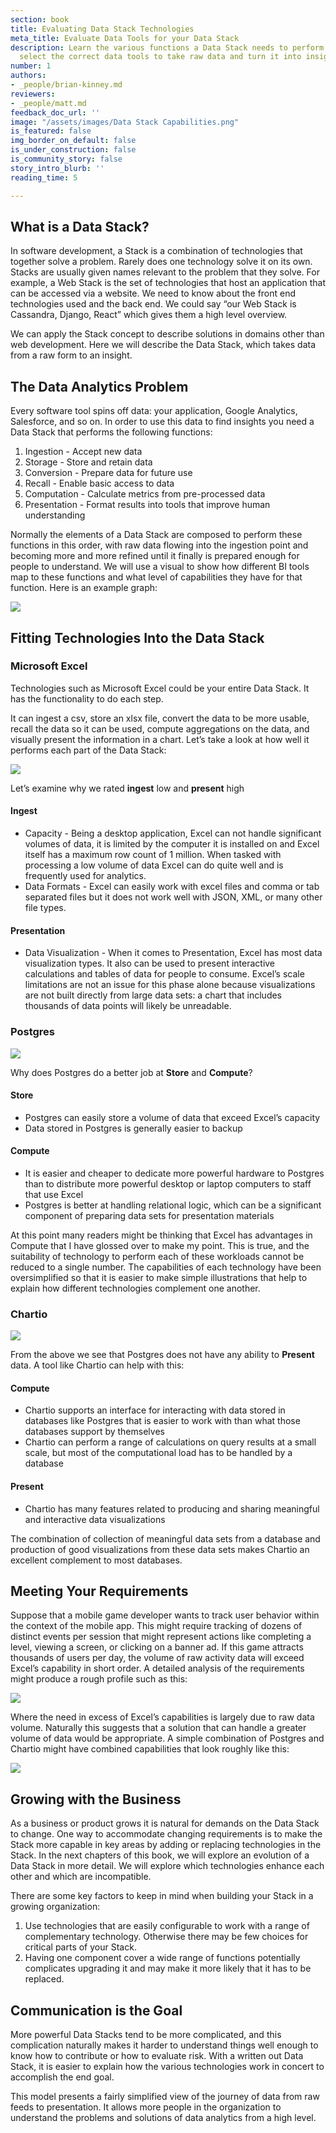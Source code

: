 ```yaml
---
section: book
title: Evaluating Data Stack Technologies
meta_title: Evaluate Data Tools for your Data Stack
description: Learn the various functions a Data Stack needs to perform in order to
  select the correct data tools to take raw data and turn it into insight.
number: 1
authors:
- _people/brian-kinney.md
reviewers:
- _people/matt.md
feedback_doc_url: ''
image: "/assets/images/Data Stack Capabilities.png"
is_featured: false
img_border_on_default: false
is_under_construction: false
is_community_story: false
story_intro_blurb: ''
reading_time: 5

---
```

## What is a Data Stack?

In software development, a Stack is a combination of technologies that together solve a problem. Rarely does one technology solve it on its own. Stacks are usually given names relevant to the problem that they solve. For example, a Web Stack is the set of technologies that host an application that can be accessed via a website. We need to know about the front end technologies used and the back end. We could say “our Web Stack is Cassandra, Django, React” which gives them a high level overview.

We can apply the Stack concept to describe solutions in domains other than web development. Here we will describe the Data Stack, which takes data from a raw form to an insight.

## The Data Analytics Problem

Every software tool spins off data: your application, Google Analytics, Salesforce, and so on. In order to use this data to find insights you need a Data Stack that performs the following functions:

1. Ingestion - Accept new data
2. Storage - Store and retain data
3. Conversion - Prepare data for future use
4. Recall - Enable basic access to data
5. Computation - Calculate metrics from pre-processed data
6. Presentation - Format results into tools that improve human understanding

Normally the elements of a Data Stack are composed to perform these functions in this order, with raw data flowing into the ingestion point and becoming more and more refined until it finally is prepared enough for people to understand. We will use a visual to show how different BI tools map to these functions and what level of capabilities they have for that function. Here is an example graph:

![](https://lh5.googleusercontent.com/ac1ih-u0yL-gwHYNVNXPMGrGfGzVonaPPptyICwqnsEcwoWS48QYbwQ0_zsWP6iXctI9GmKOjRXoiliX5DfAH9tdiPvr9BCvAoCxMlVUdwmeaT6xA4CWvjA_TtMM-tlWJ77u0b7Q)

## Fitting Technologies Into the Data Stack

### Microsoft Excel

Technologies such as Microsoft Excel could be your entire Data Stack. It has the functionality to do each step.

It can ingest a csv, store an xlsx file, convert the data to be more usable, recall the data so it can be used, compute aggregations on the data, and visually present the information in a chart. Let’s take a look at how well it performs each part of the Data Stack:

![](https://lh5.googleusercontent.com/a0uMQ9bWJcHH3veQyFjeUyh4SNOnB-kDIOOqAk-xCJRyJWbdKfOhwnrfjhKg1Z5S08IJDHmmYgfDVNBfAqp56XOmkMch9YuP1Zf3q9IaNaF7w2mZ1j5Qm0A1ZRUkd2PgBkB_1PFZ)

Let’s examine why we rated **ingest** low and **present** high

#### Ingest

* Capacity - Being a desktop application, Excel can not handle significant volumes of data, it is limited by the computer it is installed on and Excel itself has a maximum row count of 1 million. When tasked with processing a low volume of data Excel can do quite well and is frequently used for analytics.
* Data Formats - Excel can easily work with excel files and comma or tab separated files but it does not work well with JSON, XML, or many other file types.

#### Presentation

* Data Visualization - When it comes to Presentation, Excel has most data visualization types. It also can be used to present interactive calculations and tables of data for people to consume. Excel’s scale limitations are not an issue for this phase alone because visualizations are not built directly from large data sets: a chart that includes thousands of data points will likely be unreadable.

### Postgres

![](https://lh5.googleusercontent.com/HP5QDG8TWs3PcKchKWavBEM1Hp1SfZlnstckOHkm1EbehI0YXwCe1fBFzTXukWctIDZqXqqfGtO7mq8iXHQNFnYJkDgwewKT7WZXiuPBoACJBN61avRRfDITL1tEmRHIOLHht-mw)

Why does Postgres do a better job at **Store** and **Compute**?

#### Store

* Postgres can easily store a volume of data that exceed Excel’s capacity
* Data stored in Postgres is generally easier to backup

#### Compute

* It is easier and cheaper to dedicate more powerful hardware to Postgres than to distribute more powerful desktop or laptop computers to staff that use Excel
* Postgres is better at handling relational logic, which can be a significant component of preparing data sets for presentation materials

At this point many readers might be thinking that Excel has advantages in Compute that I have glossed over to make my point. This is true, and the suitability of technology to perform each of these workloads cannot be reduced to a single number. The capabilities of each technology have been oversimplified so that it is easier to make simple illustrations that help to explain how different technologies complement one another.

### Chartio

![](https://lh6.googleusercontent.com/o3LhH7_Y81sezc_3VZ486SApchqzoqcBXwrp5zXdZGLYllXypiza5c4d2MaW_BJabrXlf68-Irq2CyyZq71u9R-HapLetp0GpnhUrsq7EmPp1xAMgu-TGes71Ofu0tEzaJPcCAad)

From the above we see that Postgres does not have any ability to **Present** data. A tool like Chartio can help with this:

#### Compute

* Chartio supports an interface for interacting with data stored in databases like Postgres that is easier to work with than what those databases support by themselves
* Chartio can perform a range of calculations on query results at a small scale, but most of the computational load has to be handled by a database

#### Present

* Chartio has many features related to producing and sharing meaningful and interactive data visualizations

The combination of collection of meaningful data sets from a database and production of good visualizations from these data sets makes Chartio an excellent complement to most databases.

## Meeting Your Requirements

Suppose that a mobile game developer wants to track user behavior within the context of the mobile app. This might require tracking of dozens of distinct events per session that might represent actions like completing a level, viewing a screen, or clicking on a banner ad. If this game attracts thousands of users per day, the volume of raw activity data will exceed Excel’s capability in short order. A detailed analysis of the requirements might produce a rough profile such as this:

![](https://lh3.googleusercontent.com/EgMIRT3ptYVrbtdeTYATypEXHJGTBnt-zTev0Ao7fBWIgf954QZTcMhTdRPoY2vcSPiaSZKlJVvuriWLBSsoTiyurt9p_ZMcQ8t7cJc9yig-ukCxDYCaL6D3n_FTXePfc8Vfd7PJ)

Where the need in excess of Excel’s capabilities is largely due to raw data volume. Naturally this suggests that a solution that can handle a greater volume of data would be appropriate. A simple combination of Postgres and Chartio might have combined capabilities that look roughly like this:

![](https://lh3.googleusercontent.com/b2o00YDFgMsSC5EL10GsSBX51o3lH7iwx3OOBvbhXNBEJlX3jfpHWc5RBwH6CuwVyZNuBUQH14-wruWHieYb3Yn8Y8J1cfSYkKo1SaRrQKAE3CRLgnBLIdAK-X9r1y3bX1zKA-FS)

## Growing with the Business

As a business or product grows it is natural for demands on the Data Stack to change. One way to accommodate changing requirements is to make the Stack more capable in key areas by adding or replacing technologies in the Stack. In the next chapters of this book, we will explore an evolution of a Data Stack in more detail. We will explore which technologies enhance each other and which are incompatible.

There are some key factors to keep in mind when building your Stack in a growing organization:

1. Use technologies that are easily configurable to work with a range of complementary technology. Otherwise there may be few choices for critical parts of your Stack.
2. Having one component cover a wide range of functions potentially complicates upgrading it and may make it more likely that it has to be replaced.

## Communication is the Goal

More powerful Data Stacks tend to be more complicated, and this complication naturally makes it harder to understand things well enough to know how to contribute or how to evaluate risk. With a written out Data Stack, it is easier to explain how the various technologies work in concert to accomplish the end goal.

This model presents a fairly simplified view of the journey of data from raw feeds to presentation. It allows more people in the organization to understand the problems and solutions of data analytics from a high level.